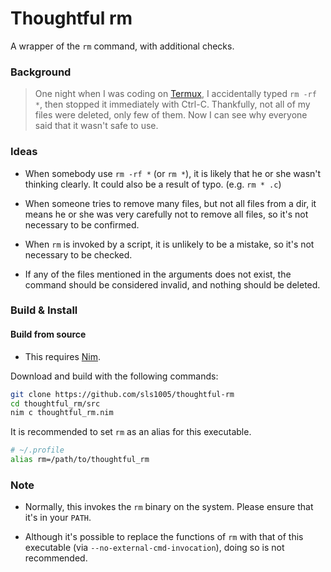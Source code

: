 # Thoughtful rm

A wrapper of the `rm` command, with additional checks.

### Background

> One night when I was coding on [Termux](https://github.com/termux/termux-app), I accidentally typed `rm -rf *`, then stopped it immediately with Ctrl-C. Thankfully, not all of my files were deleted, only few of them. Now I can see why everyone said that it wasn't safe to use.

### Ideas

+ When somebody use `rm -rf *` (or `rm *`), it is likely that he or she wasn't thinking clearly. It could also be a result of typo. (e.g. `rm * .c`)

+ When someone tries to remove many files, but not all files from a dir, it means he or she was very carefully not to remove all files, so it's not necessary to be confirmed.

+ When `rm` is invoked by a script, it is unlikely to be a mistake, so it's not necessary to be checked.

+ If any of the files mentioned in the arguments does not exist, the command should be considered invalid, and nothing should be deleted.

### Build & Install

#### Build from source

+ This requires [Nim](https://github.com/nim-lang/Nim).

Download and build with the following commands:
```sh
git clone https://github.com/sls1005/thoughtful-rm
cd thoughtful_rm/src
nim c thoughtful_rm.nim
```

It is recommended to set `rm` as an alias for this executable.
```sh
# ~/.profile
alias rm=/path/to/thoughtful_rm
```

### Note

+ Normally, this invokes the `rm` binary on the system. Please ensure that it's in your `PATH`.

+ Although it's possible to replace the functions of `rm` with that of this executable (via `--no-external-cmd-invocation`), doing so is not recommended.
